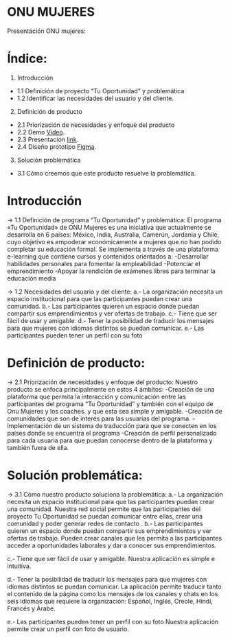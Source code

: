 # ONU MUJERES
Presentación ONU mujeres:

# Índice:
1. Introducción
- 1.1 Definición de proyecto “Tu Oportunidad” y problemática
- 1.2 Identificar las necesidades del usuario y del cliente.

2. Definición de producto
- 2.1 Priorización de necesidades y enfoque del producto
- 2.2 Demo [Video](https://www.loom.com/share/ed3e18bd10bb4d1e9f843cc3833856df).
- 2.3 Presentación [link](https://drive.google.com/file/d/1I1cpbrqny0p9He1A3e-UpA8899umF73r/view?usp=sharing).
- 2.4 Diseño prototipo [Figma](https://www.figma.com/file/8l67r2mMZ9Ky9vF5sqXqjw/Prototipo-ONU-Material-Baseline-Design-Kit?node-id=6%3A29).

3. Solución problemática
- 3.1 Cómo creemos que este producto resuelve la problemática.


# Introducción

→ 1.1 Definición de programa “Tu Oportunidad” y problemática: 
El programa «Tu Oportunidad» de ONU Mujeres es una iniciativa que actualmente se desarrolla en 6 países: México, India, Australia, Camerún, Jordania y Chile, cuyo objetivo es empoderar económicamente a mujeres que no han podido completar su educación formal. Se implementa a través de una plataforma e-learning que contiene cursos y contenidos orientados a:
-Desarrollar habilidades personales para fomentar la empleabilidad
-Potenciar el emprendimiento
-Apoyar la rendición de exámenes libres para terminar la educación media

→ 1.2 Necesidades del usuario y del cliente: 
a.- La organización necesita un espacio institucional para que las participantes puedan crear una comunidad.
b.- Las participantes quieren un espacio donde puedan compartir sus emprendimientos y ver ofertas de trabajo.
c.- Tiene que ser fácil de usar y amigable.
d.- Tener la posibilidad de traducir los mensajes para que mujeres con idiomas distintos se puedan comunicar.
e.- Las participantes pueden tener un perfil con su foto

# Definición de producto:

→ 2.1 Priorización de necesidades y enfoque del producto: 
 Nuestro producto se enfoca principalmente en estos 4 ámbitos:
-Creación de una plataforma que permita la interacción y comunicación entre las participantes del programa “Tu Oportunidad” y  también con el equipo de Onu Mujeres y los coaches. y que esta sea simple y amigable.
-Creación de comunidades que son de interés para las usuarias del programa.
-Implementación de un sistema de traducción para que se conecten en los países donde se encuentra el programa
-Creación de perfil personalizado para cada usuaria para que puedan conocerse dentro de la plataforma y también fuera de ella.

# Solución problemática:

→ 3.1 Cómo nuestro producto soluciona la problemática: 
a.- La organización necesita un espacio institucional para que las participantes puedan crear una comunidad.
Nuestra red social permite que las participantes del proyecto Tu Oportunidad se puedan comunicar entre ellas, crear una comunidad y poder generar redes de contacto
.
b.- Las participantes quieren un espacio donde puedan compartir sus emprendimientos y ver ofertas de trabajo.
Pueden crear canales que les permita a las participantes acceder a oportunidades laborales y dar a conocer sus emprendimientos.

c.- Tiene que ser fácil de usar y amigable.
Nuestra aplicación es simple e intuitiva.

d.- Tener la posibilidad de traducir los mensajes para que mujeres con idiomas distintos se puedan comunicar.
La aplicación permite traducir tanto el contenido de la página como los mensajes de los canales y chats en los seis idiomas que requiere la organización: Español, Inglés, Creole, Hindi, Francés y Árabe.

e.- Las participantes pueden tener un perfil con su foto
Nuestra aplicación permite crear un perfil con foto de usuario.
